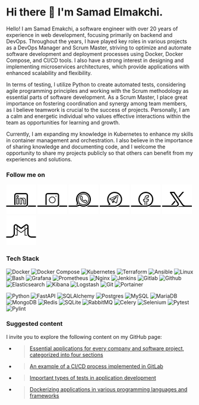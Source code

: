 # Hi there 👋 I'm Samad Elmakchi.

Hello! I am Samad Emakchi, a software engineer with over 20 years of experience in web development, focusing primarily on backend and DevOps. Throughout the years, I have played key roles in various projects as a DevOps Manager and Scrum Master, striving to optimize and automate software development and deployment processes using Docker, Docker Compose, and CI/CD tools. I also have a strong interest in designing and implementing microservices architectures, which provide applications with enhanced scalability and flexibility.

In terms of testing, I utilize Python to create automated tests, considering agile programming principles and working with the Scrum methodology as essential parts of software development. As a Scrum Master, I place great importance on fostering coordination and synergy among team members, as I believe teamwork is crucial to the success of projects. Personally, I am a calm and energetic individual who values effective interactions within the team as opportunities for learning and growth.

Currently, I am expanding my knowledge in Kubernetes to enhance my skills in container management and orchestration. I also believe in the importance of sharing knowledge and documenting code, and I welcome the opportunity to share my projects publicly so that others can benefit from my experiences and solutions.

<!-- 
درباره من
سلام! من صمد المکچی هستم، مهندس نرم‌افزار با بیش از ۲۰ سال تجربه در توسعه وب، با تمرکز ویژه روی بک‌اند و DevOps. در این سال‌ها، به‌عنوان مدیر DevOps و اسکرام‌مستر، همراه تیم‌ها در پروژه‌های گوناگون نقش‌های کلیدی ایفا کرده‌ام و با به‌کارگیری Docker، Docker Compose و ابزارهای CI/CD تلاش کرده‌ام فرایندهای توسعه و استقرار نرم‌افزار را بهینه و خودکار کنم. همچنین علاقه زیادی به طراحی و پیاده‌سازی معماری‌های میکروسرویس دارم که به اپلیکیشن‌ها امکان مقیاس‌پذیری و انعطاف‌پذیری بیشتری می‌دهد.

در زمینه تست‌نویسی، از پایتون برای ساخت تست‌های خودکار استفاده می‌کنم و اصول برنامه‌نویسی چابک و کار به روش اسکرام را بخشی جدایی‌ناپذیر از توسعه نرم‌افزار می‌دانم. به‌عنوان اسکرام‌مستر، همواره به ایجاد هماهنگی و هم‌افزایی بین اعضای تیم اهمیت می‌دهم، چرا که به عقیده من، همکاری تیمی نقش اساسی در موفقیت پروژه‌ها دارد. از نظر شخصیتی فردی آرام و باانرژی هستم و تعاملات موثر در تیم را به‌عنوان فرصتی برای یادگیری و رشد ارزشمند می‌دانم.

در حال حاضر، با یادگیری Kubernetes قصد دارم دانش خود را در زمینه مدیریت و ارکستراسیون کانتینرها گسترش دهم. همچنین به اشتراک‌گذاری دانش و مستندسازی کد اهمیت می‌دهم و از به‌اشتراک‌گذاری عمومی پروژه‌هایم استقبال می‌کنم تا دیگران نیز از تجربه‌ها و راهکارهایم بهره‌مند شوند.
-->

<!-- 
Merhaba! Ben Samad Elmakçı, yazılım mühendisi olarak 20 yılı aşkın bir süredir web geliştirme alanında, özellikle de arka uç ve DevOps üzerinde uzmanlaşmış bir profesyonelim. Bu yıllar boyunca, çeşitli projelerde DevOps Yöneticisi ve Scrum Master olarak önemli roller üstlendim ve Docker, Docker Compose ve CI/CD araçlarını kullanarak yazılım geliştirme ve dağıtım süreçlerini optimize etmeye ve otomatikleştirmeye çalıştım. Ayrıca, uygulamaların daha ölçeklenebilir ve esnek olmasını sağlamak için mikro hizmet mimarileri tasarlamak ve uygulamak konusunda da büyük bir ilgiye sahibim.

Test yazımı konusunda, otomatik testler oluşturmak için Python kullanıyorum ve çevik yazılım geliştirme prensiplerini ve Scrum metodolojisiyle çalışma yaklaşımını yazılım geliştirme sürecinin ayrılmaz bir parçası olarak görüyorum. Scrum Master olarak, ekip üyeleri arasında koordinasyonu ve sinerjiyi sağlamak için büyük önem veriyorum, çünkü ekip çalışmasının projelerin başarısında kritik bir rol oynadığına inanıyorum. Kişisel olarak, sakin ve enerjik bir bireyim; etkili etkileşimleri öğrenme ve gelişim fırsatları olarak değerlendiriyorum.

Şu anda, konteyner yönetimi ve orkestrasyonu alanındaki bilgi birikimimi artırmak için Kubernetes öğreniyorum. Ayrıca, bilgiyi paylaşmanın ve kodu belgelerle desteklemenin önemine inanıyorum ve projelerimi kamuya açık bir şekilde paylaşmaktan memnuniyet duyuyorum, böylece diğerleri de deneyimlerimden ve çözümlerimden faydalanabilir.
-->

<!-- 
Salam! Mən Samad Elmakçıyam, 20 ildən çox veb inkişafında, əsasən arxa plan və DevOps sahələrində təcrübəsi olan proqram mühəndisi. Bu illər ərzində müxtəlif layihələrdə DevOps Meneceri və Scrum Master kimi əsas rollar oynamışam, Docker, Docker Compose və CI/CD alətləri istifadə edərək proqram inkişafı və yerləşdirmə proseslərini optimallaşdırmağa və avtomatlaşdırmağa çalışmışam. Eyni zamanda, tətbiqlərin daha yaxşı miqyaslana bilən və elastik olmasını təmin edən mikro xidmətlər arxitekturasını dizayn etməyə və həyata keçirməyə böyük marağım var.

Test yazma sahəsində, avtomatlaşdırılmış testlər yaratmaq üçün Python-dan istifadə edirəm və çevik proqramlaşdırma prinsiplərini və Scrum metodologiyası ilə işləməyi proqram inkişafının ayrılmaz hissələri hesab edirəm. Scrum Master kimi, komanda üzvləri arasında koordinasiyanı və sinerjini gücləndirməyə böyük önəm verirəm, çünki komanda işinin layihələrin uğurunda vacib olduğunu düşünürəm. Şəxsən, sakit və enerjili bir insanam və komandada səmərəli qarşılıqlı əlaqələri öyrənmə və inkişaf üçün fürsət kimi dəyərləndirirəm.

Hazırda, konteyner idarəetməsi və orkestrasiyasında bacarıqlarımı artırmaq üçün Kubernetes ilə bağlı biliklərimi genişləndirməkdayam. Eyni zamanda, biliklərin paylaşılmasına və kodun sənədləşdirilməsinə əhəmiyyət verirəm və layihələrimi ictimai şəkildə paylaşmağa açıqam ki, başqaları da mənim təcrübələrimdən və həllərimdən faydalansın.
-->

<!-- <h4>I am a results-driven senior engineer with a strong background in web development development.</h3>
<h4>A Python Backend Developer, who is trying to become a DevOps Engineer & Open Source Developer.</h4>

- 🔭 I'm currently working at Nikan Mehr Pardazesh Afza
- 🌱 I'm currently learning **How to build scaleable applications & DevOps**
- 👯 I'm looking to collaborate on startups projects
- 👨‍💻 All of my projects are available at [https://github.com/samadelmakchi/](https://github.com/samadelmakchi/)
- 💬 Ask me about **Docker, Microservices, Software Architecture, Software Analysis, Databases, Python and Fasiapi**
- 📫 How to reach me? Just mail me **(samad.elmakchi@gmail.com)**  -->

<!-- ~~~~~~~~~~~~~~~~~~~~~~~~~~~~~~~~~~~~~~~~~~~~~~~~~~~~~~~~~~~~~~~~~~~~~~~~~~~~~~~~~~~~~~~~~~~~~~~~~~~~~~~~~~~~~~~~~~~~~~~~~~~~~~~~~~~~~~~~~~~~~~~~~~~~~~~  -->

[01]: https://www.linkedin.com/in/samad-elmakchi
[02]: https://www.instagram.com/samad.elmakchi
[03]: https://wa.me/989141189645
[04]: https://t.me/samadelmakchi
[05]: https://x.com/elmakchi
[06]: https://facebook.com/samad.elmakchi
[07]: mailto:samad.elmakchi@gmail.com
[10]: https://gitlab.com/samadelmakchi
[11]: https://github.com/samadelmakchi

[1.01]: social/linkedin.png (LinkedIn)
[1.02]: social/instagram.png (Instagram)
[1.03]: social/whatsapp.png (WhatsApp)
[1.04]: social/telegram.png (Telegram)
[1.05]: social/x.png (X)
[1.06]: social/facebook.png (Facebook)
[1.07]: social/gmail.png (Gmail)
[1.08]: social/pinterest.png (Pinterest)
[1.09]: social/youtube.png (Youtube)
[1.10]: social/gitlab.png (Gitlab)
[1.11]: social/github.png (Github)

### Follow me on
[![1.01]][01] [![1.02]][02] [![1.03]][03] [![1.04]][04] [![1.06]][06] [![1.05]][05] [![1.07]][07]


<!-- ~~~~~~~~~~~~~~~~~~~~~~~~~~~~~~~~~~~~~~~~~~~~~~~~~~~~~~~~~~~~~~~~~~~~~~~~~~~~~~~~~~~~~~~~~~~~~~~~~~~~~~~~~~~~~~~~~~~~~~~~~~~~~~~~~~~~~~~~~~~~~~~~~~~~~~~  -->
### Tech Stack
![Docker](https://img.shields.io/badge/docker-%230db7ed.svg?style=for-the-badge&logo=docker&logoColor=white) 
![Docker Compose](https://img.shields.io/badge/Docker%20Compose-2496ED?style=for-the-badge&logo=docker&logoColor=white) 
![Kubernetes](https://img.shields.io/badge/kubernetes-%23326ce5.svg?style=for-the-badge&logo=kubernetes&logoColor=white) 
![Terraform](https://img.shields.io/badge/terraform-%235835CC.svg?style=for-the-badge&logo=terraform&logoColor=white) 
![Ansible](https://img.shields.io/badge/ansible-%231A1918.svg?style=for-the-badge&logo=ansible&logoColor=white) 
![Linux](https://img.shields.io/badge/Linux-FCC624?style=for-the-badge&logo=linux&logoColor=white) 
![Bash](https://img.shields.io/badge/Bash-4EAA25?style=for-the-badge&logo=gnubash&logoColor=white) 
![Grafana](https://img.shields.io/badge/Grafana-F46800?style=for-the-badge&logo=Grafana&logoColor=white) 
![Prometheus](https://img.shields.io/badge/Prometheus-%23E6522C?style=for-the-badge&logo=prometheus&logoColor=white) 
![Nginx](https://img.shields.io/badge/Nginx-%23009639.svg?style=for-the-badge&logo=nginx&logoColor=white) 
![Jenkins](https://img.shields.io/badge/Jenkins-%232C5263.svg?style=for-the-badge&logo=jenkins&logoColor=white) 
![Gitlab](https://img.shields.io/badge/Gitlab-da4127?style=for-the-badge&logo=gitlab&logoColor=white) 
![Github](https://img.shields.io/badge/Github-000000?style=for-the-badge&logo=github&logoColor=white) 
![Elasticsearch](https://img.shields.io/badge/-ElasticSearch-005571?style=for-the-badge&logo=elasticsearch&logoColor=white) 
![Kibana](https://img.shields.io/badge/Kibana-005571?style=for-the-badge&logo=Kibana&logoColor=white) 
![Logstash](https://img.shields.io/badge/-Logstash-A9A9A9?style=for-the-badge&logo=Logstash&logoColor=white) 
![Git](https://img.shields.io/badge/Git-e84d31?style=for-the-badge&logo=git&logoColor=white) 
![Portainer](https://img.shields.io/badge/Portainer-13b8f1?style=for-the-badge&logo=Portainer&logoColor=white) 

![Python](https://img.shields.io/badge/python-3670A0?style=for-the-badge&logo=python&logoColor=white) 
![FastAPI](https://img.shields.io/badge/FastAPI-005571?style=for-the-badge&logo=fastapi&logoColor=white) 
![SQLAlchemy](https://img.shields.io/badge/SQLAlchemy-306998?style=for-the-badge&logo=python&logoColor=white) 
![Postgres](https://img.shields.io/badge/postgres-%23316192.svg?style=for-the-badge&logo=postgresql&logoColor=white) 
![MySQL](https://img.shields.io/badge/mysql-%2300f.svg?style=for-the-badge&logo=mysql&logoColor=white) 
![MariaDB](https://img.shields.io/badge/MariaDB-003545?style=for-the-badge&logo=mariadb&logoColor=white) 
![MongoDB](https://img.shields.io/badge/MongoDB-%234ea94b.svg?style=for-the-badge&logo=mongodb&logoColor=white) 
![Redis](https://img.shields.io/badge/redis-%23DD0031.svg?style=for-the-badge&logo=redis&logoColor=white) 
![SQLite](https://img.shields.io/badge/SQLite-003B57?style=for-the-badge&logo=sqlite&logoColor=white) 
![RabbitMQ](https://img.shields.io/badge/-RabbitMQ-FF6600?style=for-the-badge&logo=rabbitmq&logoColor=white) 
![Celery](https://img.shields.io/badge/Celery-37814A?style=for-the-badge&logo=Celery&logoColor=white) 
![Selenium](https://img.shields.io/badge/-selenium-CB02A?style=for-the-badge&logo=selenium&logoColor=white) 
![Pytest](https://img.shields.io/badge/Pytest-0A9EDC?style=for-the-badge&logo=pytest&logoColor=white) 
![Pylint](https://img.shields.io/badge/Pylint-4930bd?style=for-the-badge&logo=python&logoColor=white) 


<!-- ~~~~~~~~~~~~~~~~~~~~~~~~~~~~~~~~~~~~~~~~~~~~~~~~~~~~~~~~~~~~~~~~~~~~~~~~~~~~~~~~~~~~~~~~~~~~~~~~~~~~~~~~~~~~~~~~~~~~~~~~~~~~~~~~~~~~~~~~~~~~~~~~~~~~~~~  -->
[a01]: https://github.com/samadelmakchi/docker
[a02]: https://github.com/samadelmakchi/cicd
[a03]: https://github.com/samadelmakchi/testing
[a04]: https://github.com/samadelmakchi/dockerize
[a05]: https://github.com/samadelmakchi/fastapi

### Suggested content
I invite you to explore the following content on my GitHub page:
- > [Essential applications for every company and software project, categorized into four sections][a01]
- > [An example of a CI/CD process implemented in GitLab][a02]
- > [Important types of tests in application development][a03]
- > [Dockerizing applications in various programming languages and frameworks][a04]

<!-- از شما دعوت میکنم تا مطالب زیر را در صفحه گیت هابم مطالعه کنید:
- > [اپلیکیشن های ضروری برای هر شرکت و پروژه نرم افزاری که در 4 بخش دسته بندی شده است][a01]
- > [یک نمونه فرایند CI/CD اجرا شده در Gitlab][a02]
- > [انواع تست های مهم در تولید اپلیکیشن ها][a03]
- > [داکرایز کردن اپلیکیشن ها در انواع زبان ها و فریم ورک ها][a04] -->

<!-- ~~~~~~~~~~~~~~~~~~~~~~~~~~~~~~~~~~~~~~~~~~~~~~~~~~~~~~~~~~~~~~~~~~~~~~~~~~~~~~~~~~~~~~~~~~~~~~~~~~~~~~~~~~~~~~~~~~~~~~~~~~~~~~~~~~~~~~~~~~~~~~~~~~~~~~~  -->